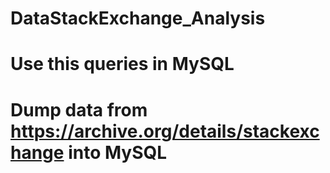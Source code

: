 # DataStackExchange_Analysis
# Use this queries in MySQL
# Dump data from https://archive.org/details/stackexchange into MySQL

